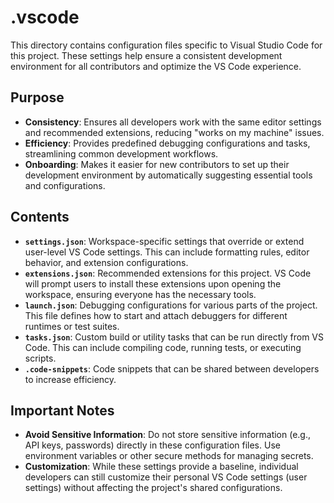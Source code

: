 # .vscode

This directory contains configuration files specific to Visual Studio Code for this project. These settings help ensure a consistent development environment for all contributors and optimize the VS Code experience.

## Purpose

- **Consistency**: Ensures all developers work with the same editor settings and
recommended extensions, reducing "works on my machine" issues.
- **Efficiency**: Provides predefined debugging configurations and tasks, streamlining
common development workflows.
- **Onboarding**: Makes it easier for new contributors to set up their development
environment by automatically suggesting essential tools and configurations.

## Contents

- **`settings.json`**: Workspace-specific settings that override or extend user-level
VS Code settings. This can include formatting rules, editor behavior, and extension
configurations.
- **`extensions.json`**: Recommended extensions for this project. VS Code will prompt
users to install these extensions upon opening the workspace, ensuring everyone has the
necessary tools.
- **`launch.json`**: Debugging configurations for various parts of the project. This
file defines how to start and attach debuggers for different runtimes or test suites.
- **`tasks.json`**: Custom build or utility tasks that can be run directly from VS Code.
This can include compiling code, running tests, or executing scripts.
- **`.code-snippets`**: Code snippets that can be shared between developers to increase
efficiency.

## Important Notes

-   **Avoid Sensitive Information**: Do not store sensitive information (e.g., API keys,
passwords) directly in these configuration files. Use environment variables or other
secure methods for managing secrets.
-   **Customization**: While these settings provide a baseline, individual developers
can still customize their personal VS Code settings (user settings) without affecting
the project's shared configurations.